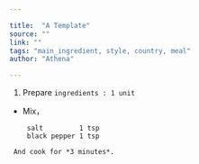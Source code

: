 ```yaml
---

title:  "A Template"
source: ""
link: ""
tags: "main_ingredient, style, country, meal"
author: "Athena"

---
```


1. Prepare `ingredients : 1 unit`
-  Mix，
   ```
    salt         1 tsp
    black pepper 1 tsp
  ```
   And cook for *3 minutes*.
